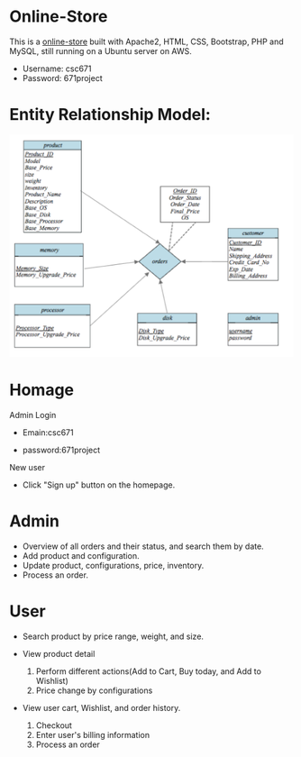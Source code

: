 # Online-Store

This is a [online-store](http://zhonghuang.sytes.net/csc671/) built with Apache2, HTML, CSS, Bootstrap, PHP and MySQL, still running on a Ubuntu server on AWS.

* Username: csc671
* Password: 671project


# Entity Relationship Model:
![ER-Model](/ReadmeImage/ER.png)

# Homage
Admin Login

* Emain:csc671

* password:671project

New user
* Click "Sign up" button on the homepage.

# Admin
* Overview of all orders and their status, and search them by date.
* Add product and configuration.
* Update product, configurations, price, inventory.
* Process an order.

# User
* Search product by price range, weight, and size.
* View product detail

  1. Perform different actions(Add to Cart, Buy today, and Add to Wishlist)
  2. Price change by configurations
* View user cart, Wishlist, and order history.
  1. Checkout
  2. Enter user's billing information
  3. Process an order

 

